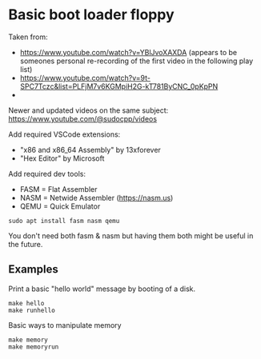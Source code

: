 # Basic boot loader floppy

Taken from:
* https://www.youtube.com/watch?v=YBlJvoXAXDA  (appears to be someones personal re-recording of the first video in the following play list)
* https://www.youtube.com/watch?v=9t-SPC7Tczc&list=PLFjM7v6KGMpiH2G-kT781ByCNC_0pKpPN
* 
Newer and updated videos on the same subject: https://www.youtube.com/@sudocpp/videos

Add required VSCode extensions:

* "x86 and x86_64 Assembly" by 13xforever
* "Hex Editor" by Microsoft

Add required dev tools:

* FASM = Flat Assembler
* NASM = Netwide Assembler (https://nasm.us)
* QEMU = Quick Emulator

```
sudo apt install fasm nasm qemu
```
You don't need both fasm & nasm but having them both might be useful in the future.

## Examples

Print a basic "hello world" message by booting of a disk.
```
make hello
make runhello
```

Basic ways to manipulate memory 
```
make memory
make memoryrun
```
